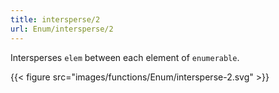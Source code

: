 ```yaml
---
title: intersperse/2
url: Enum/intersperse/2
---
```


Intersperses `elem` between each element of `enumerable`.

{{< figure src="images/functions/Enum/intersperse-2.svg" >}}
